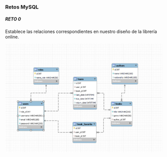 ### Retos MySQL 


##### RETO 0
Establece las relaciones correspondientes en nuestro diseño de la librería online.

<img src="./img/reto_0_mySQL.jpg" rel="reto_0_sql"> </img>
